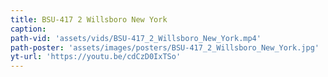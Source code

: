 ```yaml
---
title: BSU-417 2 Willsboro New York
caption:
path-vid: 'assets/vids/BSU-417_2_Willsboro_New_York.mp4'
path-poster: 'assets/images/posters/BSU-417_2_Willsboro_New_York.jpg'
yt-url: 'https://youtu.be/cdCzD0IxTSo'
---
```

